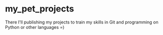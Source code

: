 # my_pet_projects
There I'll publishing my projects to train my skills in Git and programming on Python or other languages =)
